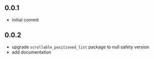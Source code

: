 ## 0.0.1

* initial commit
  
## 0.0.2

* upgrade `scrollable_positioned_list` package to null safety version
* add documentation